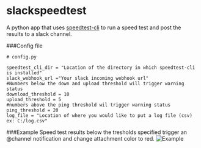 # slackspeedtest
A python app that uses [speedtest-cli](https://github.com/sivel/speedtest-cli) to run a speed test and post the results to a slack channel.


###Config file

```
# config.py

speedtest_cli_dir = "Location of the directory in which speedtest-cli is installed"
slack_webhook_url ="Your slack incoming webhook url"
#Numbers below the down and upload threshold will trigger warning status
download_threshold = 10
upload_threshold = 5
#numbers above the ping threshold wil trigger warning status
ping_threshold = 20
log_file = "Location of where you would like to put a log file (csv) ex: C:/log.csv"
```

###Example
Speed test results below the tresholds specified trigger an @channel notification and change attachment color to red. 
![Example](http://i.imgur.com/qI1DqfV.jpg)



